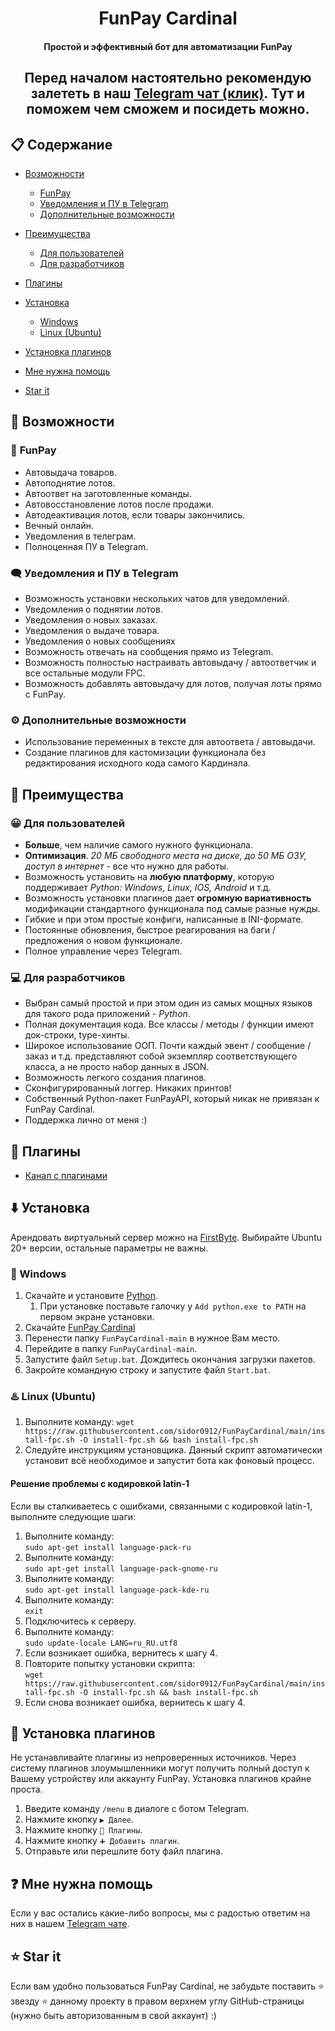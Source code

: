 <h1 align="center">FunPay Cardinal</h1>
<h4 align="center">Простой и эффективный бот для автоматизации FunPay</h4>

<h2 align="center">Перед началом настоятельно рекомендую залететь в наш <a href="https://t.me/funpay_cardinal">Telegram
чат (клик)</a>. Тут и поможем чем сможем и посидеть можно.</h2>

## :clipboard: **Содержание**

- [Возможности](#robot-возможности)
    - [FunPay](#shopping_cart-funpay)
    - [Уведомления и ПУ в Telegram](#left_speech_bubble-уведомления-и-пу-в-telegram)
    - [Дополнительные возможности](#gear-дополнительные-возможности)

- [Преимущества](#1st_place_medal-преимущества)
    - [Для пользователей](#grinning-для-пользователей)
    - [Для разработчиков](#computer-для-разработчиков)

- [Плагины](#electric_plug-плагины)
- [Установка](#arrow_down-установка)
    - [Windows](#large_blue_diamond-windows)
    - [Linux (Ubuntu)](#hotsprings-linux-ubuntu)
- [Установка плагинов](#electric_plug-установка-плагинов)
- [Мне нужна помощь](#question-мне-нужна-помощь)
- [Star it](#star-star-it)

## :robot: **Возможности**

### :shopping_cart: **FunPay**

- Автовыдача товаров.
- Автоподнятие лотов.
- Автоответ на заготовленные команды.
- Автовосстановление лотов после продажи.
- Автодеактивация лотов, если товары закончились.
- Вечный онлайн.
- Уведомления в телеграм.
- Полноценная ПУ в Telegram.

### :left_speech_bubble: **Уведомления и ПУ в Telegram**

- Возможность установки нескольких чатов для уведомлений.
- Уведомления о поднятии лотов.
- Уведомления о новых заказах.
- Уведомления о выдаче товара.
- Уведомления о новых сообщениях
- Возможность отвечать на сообщения прямо из Telegram.
- Возможность полностью настраивать автовыдачу / автоответчик и все остальные модули FPC.
- Возможность добавлять автовыдачу для лотов, получая лоты прямо с FunPay.

### :gear: **Дополнительные возможности**

- Использование переменных в тексте для автоответа / автовыдачи.
- Создание плагинов для кастомизации функционала без редактирования исходного кода самого Кардинала.

## :1st_place_medal: **Преимущества**

### :grinning: **Для пользователей**

- **Больше**, чем наличие самого нужного функционала.
- **Оптимизация**. _20 МБ свободного места на диске, до 50 МБ ОЗУ, доступ в интернет_ - все что нужно для работы.
- Возможность установить на **любую платформу**, которую поддерживает _Python: Windows, Linux, IOS, Android_ и т.д.
- Возможность установки плагинов дает **огромную вариативность** модификации стандартного функционала под самые разные
  нужды.
- Гибкие и при этом простые конфиги, написанные в INI-формате.
- Постоянные обновления, быстрое реагирования на баги / предложения о новом функционале.
- Полное управление через Telegram.

### :computer: **Для разработчиков**

- Выбран самый простой и при этом один из самых мощных языков для такого рода приложений - _Python_.
- Полная документация кода. Все классы / методы / функции имеют док-строки, type-хинты.
- Широкое использование ООП. Почти каждый эвент / сообщение / заказ и т.д. представляют собой экземпляр соответствующего
  класса, а не просто набор данных в JSON.
- Возможность легкого создания плагинов.
- Сконфигурированный логгер. Никаких принтов!
- Собственный Python-пакет FunPayAPI, который никак не привязан к FunPay Cardinal.
- Поддержка лично от меня :)

## :electric_plug: Плагины

- [Канал с плагинами](https://t.me/fpc_plugins)

## :arrow_down: Установка

Арендовать виртуальный сервер можно на [FirstByte](https://firstbyte.ru/?from=162840). Выбирайте Ubuntu 20+ версии,
остальные параметры не важны.

### :large_blue_diamond: Windows

1. Скачайте и установите [Python](https://www.python.org/ftp/python/3.11.0/python-3.11.0-amd64.exe).
    1. При установке поставьте галочку у `Add python.exe to PATH` на первом экране установки.
2. Скачайте [FunPay Cardinal](https://github.com/sidor0912/FunPayCardinal/archive/refs/heads/master.zip)
3. Перенести папку `FunPayCardinal-main` в нужное Вам место.
4. Перейдите в папку `FunPayCardinal-main`.
5. Запустите файл `Setup.bat`. Дождитесь окончания загрузки пакетов.
6. Закройте командную строку и запустите файл `Start.bat`.

### :hotsprings: Linux (Ubuntu)

1. Выполните команду:
   `wget https://raw.githubusercontent.com/sidor0912/FunPayCardinal/main/install-fpc.sh -O install-fpc.sh && bash install-fpc.sh`
2. Следуйте инструкциям установщика.
   Данный скрипт автоматически установит всё необходимое и запустит бота как фоновый процесс.

#### Решение проблемы с кодировкой latin-1

Если вы сталкиваетесь с ошибками, связанными с кодировкой latin-1, выполните следующие шаги:

1. Выполните команду:  
   `sudo apt-get install language-pack-ru`
2. Выполните команду:  
   `sudo apt-get install language-pack-gnome-ru`
3. Выполните команду:  
   `sudo apt-get install language-pack-kde-ru`
4. Выполните команду:  
   `exit`
5. Подключитесь к серверу.
6. Выполните команду:  
   `sudo update-locale LANG=ru_RU.utf8`
7. Если возникает ошибка, вернитесь к шагу 4.
8. Повторите попытку установки скрипта:  
   `wget https://raw.githubusercontent.com/sidor0912/FunPayCardinal/main/install-fpc.sh -O install-fpc.sh && bash install-fpc.sh`
9. Если снова возникает ошибка, вернитесь к шагу 4.

## :electric_plug: Установка плагинов

Не устанавливайте плагины из непроверенных источников. Через систему плагинов злоумышленники могут получить полный
доступ к Вашему устройству или аккаунту FunPay. Установка плагинов крайне проста.

1. Введите команду `/menu` в диалоге с ботом Telegram.
2. Нажмите кнопку `▶️ Далее`.
3. Нажмите кнопку `🧩 Плагины`.
4. Нажмите кнопку `➕ Добавить плагин`.
5. Отправьте или перешлите боту файл плагина.

## :question: Мне нужна помощь

Если у вас остались какие-либо вопросы, мы с радостью ответим на них в
нашем [Telegram чате](https://t.me/funpay_cardinal).

## :star: Star it

Если вам удобно пользоваться FunPay Cardinal, не забудьте поставить :star: звезду :star: данному проекту в правом
верхнем углу GitHub-страницы (нужно быть авторизованным в свой аккаунт) :)
